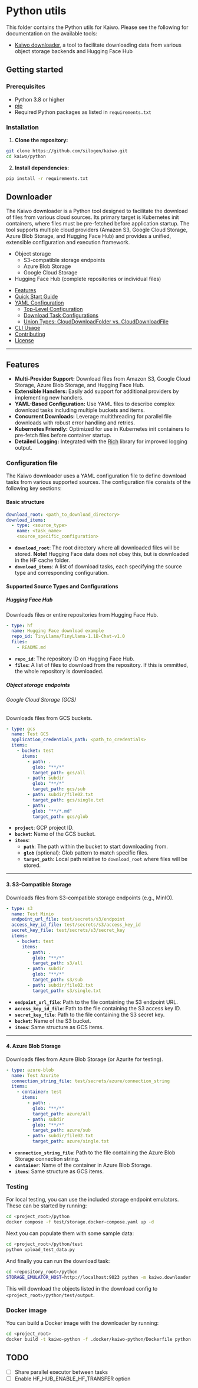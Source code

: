 # Python utils

This folder contains the Python utils for Kaiwo. Please see the following for documentation on the available tools:

* [Kaiwo downloader](./docs/downloader.md), a tool to facilitate downloading data from various object storage backends and Hugging Face Hub 

## Getting started

### Prerequisites

- Python 3.8 or higher
- [pip](https://pip.pypa.io/)
- Required Python packages as listed in `requirements.txt`

### Installation

1. **Clone the repository:**

```bash
git clone https://github.com/silogen/kaiwo.git
cd kaiwo/python
```

2. **Install dependencies:**

```bash
pip install -r requirements.txt
```

## Downloader

The Kaiwo downloader is a Python tool designed to facilitate the download of files from various cloud sources. Its primary target is Kubernetes init containers, where files must be pre-fetched before application startup. The tool supports multiple cloud providers (Amazon S3, Google Cloud Storage, Azure Blob Storage, and Hugging Face Hub) and provides a unified, extensible configuration and execution framework.

* Object storage
  * S3-compatible storage endpoints
  * Azure Blob Storage
  * Google Cloud Storage
* Hugging Face Hub (complete repositories or individual files)

- [Features](#features)
- [Quick Start Guide](#quick-start-guide)
- [YAML Configuration](#yaml-configuration)
  - [Top-Level Configuration](#top-level-configuration)
  - [Download Task Configurations](#download-task-configurations)
  - [Union Types: CloudDownloadFolder vs. CloudDownloadFile](#union-types-clouddownloadfolder-vs-clouddownloadfile)
- [CLI Usage](#cli-usage)
- [Contributing](#contributing)
- [License](#license)

---

## Features

- **Multi-Provider Support:** Download files from Amazon S3, Google Cloud Storage, Azure Blob Storage, and Hugging Face Hub.
- **Extensible Handlers:** Easily add support for additional providers by implementing new handlers.
- **YAML-Based Configuration:** Use YAML files to describe complex download tasks including multiple buckets and items.
- **Concurrent Downloads:** Leverage multithreading for parallel file downloads with robust error handling and retries.
- **Kubernetes Friendly:** Optimized for use in Kubernetes init containers to pre-fetch files before container startup.
- **Detailed Logging:** Integrated with the [Rich](https://github.com/Textualize/rich) library for improved logging output.


### Configuration file

The Kaiwo downloader uses a YAML configuration file to define download tasks from various supported sources. The configuration file consists of the following key sections:

#### Basic structure

```yaml
download_root: <path_to_download_directory>
download_items:
  - type: <source_type>
    name: <task_name>
    <source_specific_configuration>
```

- **`download_root`**: The root directory where all downloaded files will be stored. **Note!** Hugging Face data does not obey this, but is downloaded in the HF cache folder.
- **`download_items`**: A list of download tasks, each specifying the source type and corresponding configuration.

#### **Supported Source Types and Configurations**

##### Hugging Face Hub

Downloads files or entire repositories from Hugging Face Hub.

```yaml
- type: hf
  name: Hugging Face download example
  repo_id: TinyLlama/TinyLlama-1.1B-Chat-v1.0
  files:
    - README.md
```

- **`repo_id`**: The repository ID on Hugging Face Hub.
- **`files`**: A list of files to download from the repository. If this is ommitted, the whole repository is downloaded.

##### Object storage endpoints

###### Google Cloud Storage (GCS)

Downloads files from GCS buckets.

```yaml
- type: gcs
  name: Test GCS
  application_credentials_path: <path_to_credentials>
  items:
    - bucket: test
      items:
        - path: .
          glob: "**/*"
          target_path: gcs/all
        - path: subdir
          glob: "**/*"
          target_path: gcs/sub
        - path: subdir/file02.txt
          target_path: gcs/single.txt
        - path: .
          glob: "**/*.md"
          target_path: gcs/glob
```

- **`project`**: GCP project ID.
- **`bucket`**: Name of the GCS bucket.
- **`items`**:
  - **`path`**: The path within the bucket to start downloading from.
  - **`glob`** (optional): Glob pattern to match specific files.
  - **`target_path`**: Local path relative to `download_root` where files will be stored.

---

#### **3. S3-Compatible Storage**

Downloads files from S3-compatible storage endpoints (e.g., MinIO).

```yaml
- type: s3
  name: Test Minio
  endpoint_url_file: test/secrets/s3/endpoint
  access_key_id_file: test/secrets/s3/access_key_id
  secret_key_file: test/secrets/s3/secret_key
  items:
    - bucket: test
      items:
        - path: .
          glob: "**/*"
          target_path: s3/all
        - path: subdir
          glob: "**/*"
          target_path: s3/sub
        - path: subdir/file02.txt
          target_path: s3/single.txt
```

- **`endpoint_url_file`**: Path to the file containing the S3 endpoint URL.
- **`access_key_id_file`**: Path to the file containing the S3 access key ID.
- **`secret_key_file`**: Path to the file containing the S3 secret key.
- **`bucket`**: Name of the S3 bucket.
- **`items`**: Same structure as GCS items.

---

#### **4. Azure Blob Storage**

Downloads files from Azure Blob Storage (or Azurite for testing).

```yaml
- type: azure-blob
  name: Test Azurite
  connection_string_file: test/secrets/azure/connection_string
  items:
    - container: test
      items:
        - path: .
          glob: "**/*"
          target_path: azure/all
        - path: subdir
          glob: "**/*"
          target_path: azure/sub
        - path: subdir/file02.txt
          target_path: azure/single.txt
```

- **`connection_string_file`**: Path to the file containing the Azure Blob Storage connection string.
- **`container`**: Name of the container in Azure Blob Storage.
- **`items`**: Same structure as GCS items.

### Testing

For local testing, you can use the included storage endpoint emulators. These can be started by running:

```bash
cd <project_root>/python
docker compose -f test/storage.docker-compose.yaml up -d 
```

Next you can populate them with some sample data:

```bash
cd <project_root>/python/test
python upload_test_data.py
```

And finally you can run the download task:

```bash
cd <repository_root>/python
STORAGE_EMULATOR_HOST=http://localhost:9023 python -m kaiwo.downloader test/test_download_task.yaml 
```

This will download the objects listed in the download config to `<project_root>/python/test/output`.

### Docker image

You can build a Docker image with the downloader by running:

```bash
cd <project_root>
docker build -t kaiwo-python -f .docker/kaiwo-python/Dockerfile python
```

## TODO

- [ ] Share parallel executor between tasks
- [ ] Enable HF_HUB_ENABLE_HF_TRANSFER option
